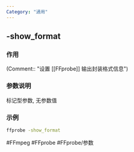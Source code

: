```yaml
---
Category: "通用"
---
```


## -show_format

### 作用
(Comment:: "设置 [[FFprobe]] 输出封装格式信息")

### 参数说明
标记型参数, 无参数值

### 示例
```bash
ffprobe -show_format
```

#FFmpeg #FFprobe #FFprobe/参数